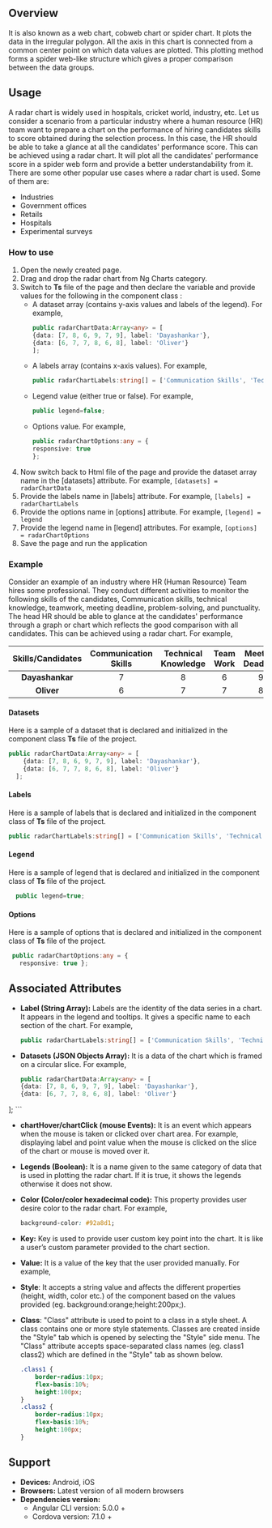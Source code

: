 ## Overview
It is also known as a web chart, cobweb chart or spider chart. It plots the data in the irregular polygon. All the axis in this chart is connected from a common center point on which data values are plotted. This plotting method forms a spider web-like structure which gives a proper comparison between the data groups.

## Usage
A radar chart is widely used in hospitals, cricket world, industry, etc.
Let us consider a scenario from a particular industry where a human resource (HR) team want to prepare a chart on the performance of hiring candidates skills to score obtained during the selection process. In this case, the HR should be able to take a glance at all the candidates' performance score. This can be achieved using a radar chart. It will plot all the candidates' performance score in a spider web form and provide a better understandability from it. 
There are some other popular use cases where a radar chart is used. Some of them are:
-   Industries
-   Government offices
-   Retails
-   Hospitals
-   Experimental surveys

### How to use
1. Open the newly created page.
2. Drag and drop the radar chart from Ng Charts category.
3. Switch to **Ts** file of the page and then declare the variable and provide values for the following in the component class : 
    * A dataset array (contains y-axis values and labels of the legend). For example,
        ```typescript 
        public radarChartData:Array<any> = [
        {data: [7, 8, 6, 9, 7, 9], label: 'Dayashankar'},
        {data: [6, 7, 7, 8, 6, 8], label: 'Oliver'}
        ];
        ```
    * A labels array (contains x-axis values). For example,
        ```typescript
        public radarChartLabels:string[] = ['Communication Skills', 'Technical Knowledge', 'Team Work', 'Meeting Deadline', 'Problem Solving', 'Punctuality'];
        ```
    * Legend value (either true or false). For example, 
        ```typescript
        public legend=false;
        ```
    * Options value. For example,
        ```typescript
        public radarChartOptions:any = {
        responsive: true
        };
        ```
4. Now switch back to Html file of the page and provide the dataset array name in the [datasets] attribute. For example,
        ```
		[datasets] = radarChartData
		```
6. Provide the labels name in [labels] attribute. For example,
        ```
        [labels] = radarChartLabels
        ```
7. Provide the options name in [options] attribute. For example,
        ```
        [legend] = legend
        ```
8. Provide the legend name in [legend] attributes. For example,
        ```
		[options] = radarChartOptions
		```
9. Save the page and run the application 
### Example
Consider an example of an industry where HR (Human Resource) Team hires some professional. They conduct different activities to monitor the following skills of the candidates, Communication skills, technical knowledge, teamwork, meeting deadline, problem-solving, and punctuality. The head HR should be able to glance at the candidates' performance through a graph or chart which reflects the good comparison with all candidates. This can be achieved using a radar chart. For example,

| Skills/Candidates | Communication Skills | Technical Knowledge | Team Work | Meeting Deadline | Problem Solving | Punctuality |
| :------: | :------: | :------: | :------: | :------: | :------: | :------: |
| **Dayashankar** | 7 | 8 | 6 | 9 | 7 | 9 |
| **Oliver** | 6 | 7 | 7 | 8 | 6 | 8 |

#### Datasets
Here is a sample of a dataset that is declared and initialized in the component class **Ts** file of the project. 
```typescript
public radarChartData:Array<any> = [
    {data: [7, 8, 6, 9, 7, 9], label: 'Dayashankar'},
    {data: [6, 7, 7, 8, 6, 8], label: 'Oliver'}
  ];
```
#### Labels
Here is a sample of labels that is declared and initialized in the component class of **Ts** file of the project.
```typescript
public radarChartLabels:string[] = ['Communication Skills', 'Technical Knowledge', 'Team Work', 'Meeting Deadline', 'Problem Solving', 'Punctuality'];
```
#### Legend
Here is a sample of legend that is declared and initialized in the component class of **Ts** file of the project.
```typescript
  public legend=true;
```
#### Options
Here is a sample of options that is declared and initialized in the component class of **Ts** file of the project.
```typescript
 public radarChartOptions:any = {
   responsive: true };
```
## Associated Attributes
- **Label (String Array):** Labels are the identity of the data series in a chart. It appears in the legend and tooltips. It gives a specific name to each section of the chart. For example, 
    ```typescript
    public radarChartLabels:string[] = ['Communication Skills', 'Technical Knowledge', 'Team Work', 'Meeting Deadline', 'Problem Solving', 'Punctuality'];
    ```

-   **Datasets (JSON Objects Array):** It is a data of the chart which is framed on a circular slice. For example,
    ```typescript
    public radarChartData:Array<any> = [
    {data: [7, 8, 6, 9, 7, 9], label: 'Dayashankar'},
    {data: [6, 7, 7, 8, 6, 8], label: 'Oliver'}
  ];
    ```
- **chartHover/chartClick (mouse Events):** It is an event which appears when the mouse is taken or clicked over chart area. For example, displaying label and point value when the mouse is clicked on the slice of the chart or mouse is moved over it. 
- **Legends (Boolean):** It is a name given to the same category of data that is used in plotting the radar chart. If it is true, it shows the legends otherwise it does not show.
- **Color (Color/color hexadecimal code):** This property provides user desire color to the radar chart. For example, 
    ```css
    background-color: #92a8d1;
    ```
-   **Key:** Key is used to provide user custom key point into the chart. It is like a user’s custom parameter provided to the chart section.
-   **Value:** It is a value of the key that the user provided manually. For example,
- **Style**: It accepts a string value and affects the different properties (height, width, color etc.) of the component based on the values provided (eg. background:orange;height:200px;).

- **Class**: "Class" attribute is used to point to a class in a style sheet. A class contains one or more style statements. Classes are created inside the "Style" tab which is opened by selecting the "Style" side menu. The "Class" attribute accepts space-separated class names (eg. class1 class2) which are defined in the "Style" tab as shown below.
    ```css
    .class1 {
        border-radius:10px;
        flex-basis:10%;
        height:100px;
    }
    .class2 {
        border-radius:10px;
        flex-basis:10%;
        height:100px;
    }
    
    ```
## Support
- **Devices:** Android, iOS
- **Browsers:**  Latest version of all modern browsers
- **Dependencies version:** 
    - Angular CLI version: 5.0.0 + 
    - Cordova version: 7.1.0 +
